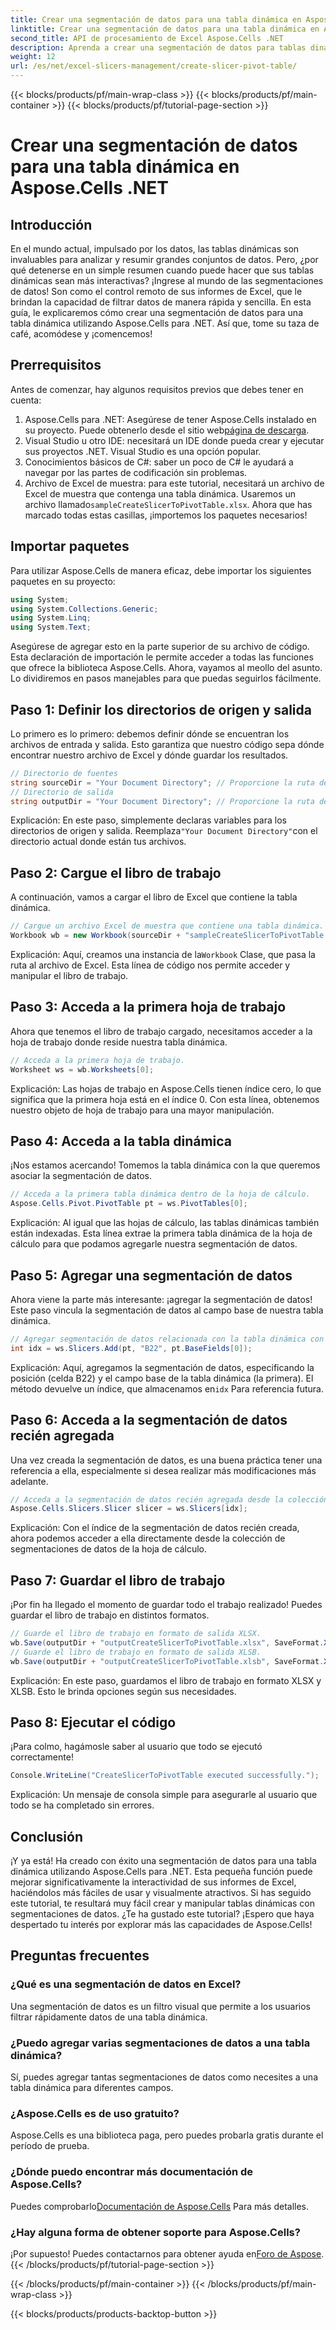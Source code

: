 ```yaml
---
title: Crear una segmentación de datos para una tabla dinámica en Aspose.Cells .NET
linktitle: Crear una segmentación de datos para una tabla dinámica en Aspose.Cells .NET
second_title: API de procesamiento de Excel Aspose.Cells .NET
description: Aprenda a crear una segmentación de datos para tablas dinámicas en Aspose.Cells .NET con nuestra guía paso a paso. Mejore sus informes de Excel.
weight: 12
url: /es/net/excel-slicers-management/create-slicer-pivot-table/
---
```


{{< blocks/products/pf/main-wrap-class >}}
{{< blocks/products/pf/main-container >}}
{{< blocks/products/pf/tutorial-page-section >}}

# Crear una segmentación de datos para una tabla dinámica en Aspose.Cells .NET

## Introducción
En el mundo actual, impulsado por los datos, las tablas dinámicas son invaluables para analizar y resumir grandes conjuntos de datos. Pero, ¿por qué detenerse en un simple resumen cuando puede hacer que sus tablas dinámicas sean más interactivas? ¡Ingrese al mundo de las segmentaciones de datos! Son como el control remoto de sus informes de Excel, que le brindan la capacidad de filtrar datos de manera rápida y sencilla. En esta guía, le explicaremos cómo crear una segmentación de datos para una tabla dinámica utilizando Aspose.Cells para .NET. Así que, tome su taza de café, acomódese y ¡comencemos!
## Prerrequisitos
Antes de comenzar, hay algunos requisitos previos que debes tener en cuenta:
1.  Aspose.Cells para .NET: Asegúrese de tener Aspose.Cells instalado en su proyecto. Puede obtenerlo desde el sitio web[página de descarga](https://releases.aspose.com/cells/net/).
2. Visual Studio u otro IDE: necesitará un IDE donde pueda crear y ejecutar sus proyectos .NET. Visual Studio es una opción popular.
3. Conocimientos básicos de C#: saber un poco de C# le ayudará a navegar por las partes de codificación sin problemas.
4. Archivo de Excel de muestra: para este tutorial, necesitará un archivo de Excel de muestra que contenga una tabla dinámica. Usaremos un archivo llamado`sampleCreateSlicerToPivotTable.xlsx`.
Ahora que has marcado todas estas casillas, ¡importemos los paquetes necesarios!
## Importar paquetes
Para utilizar Aspose.Cells de manera eficaz, debe importar los siguientes paquetes en su proyecto:
```csharp
using System;
using System.Collections.Generic;
using System.Linq;
using System.Text;
```
Asegúrese de agregar esto en la parte superior de su archivo de código. Esta declaración de importación le permite acceder a todas las funciones que ofrece la biblioteca Aspose.Cells.
Ahora, vayamos al meollo del asunto. Lo dividiremos en pasos manejables para que puedas seguirlos fácilmente. 
## Paso 1: Definir los directorios de origen y salida
Lo primero es lo primero: debemos definir dónde se encuentran los archivos de entrada y salida. Esto garantiza que nuestro código sepa dónde encontrar nuestro archivo de Excel y dónde guardar los resultados.
```csharp
// Directorio de fuentes
string sourceDir = "Your Document Directory"; // Proporcione la ruta de su directorio de origen
// Directorio de salida
string outputDir = "Your Document Directory"; // Proporcione la ruta de su directorio de salida
```
 Explicación: En este paso, simplemente declaras variables para los directorios de origen y salida. Reemplaza`"Your Document Directory"`con el directorio actual donde están tus archivos.
## Paso 2: Cargue el libro de trabajo
A continuación, vamos a cargar el libro de Excel que contiene la tabla dinámica. 
```csharp
// Cargue un archivo Excel de muestra que contiene una tabla dinámica.
Workbook wb = new Workbook(sourceDir + "sampleCreateSlicerToPivotTable.xlsx");
```
 Explicación: Aquí, creamos una instancia de la`Workbook` Clase, que pasa la ruta al archivo de Excel. Esta línea de código nos permite acceder y manipular el libro de trabajo.
## Paso 3: Acceda a la primera hoja de trabajo
Ahora que tenemos el libro de trabajo cargado, necesitamos acceder a la hoja de trabajo donde reside nuestra tabla dinámica.
```csharp
// Acceda a la primera hoja de trabajo.
Worksheet ws = wb.Worksheets[0];
```
Explicación: Las hojas de trabajo en Aspose.Cells tienen índice cero, lo que significa que la primera hoja está en el índice 0. Con esta línea, obtenemos nuestro objeto de hoja de trabajo para una mayor manipulación.
## Paso 4: Acceda a la tabla dinámica
¡Nos estamos acercando! Tomemos la tabla dinámica con la que queremos asociar la segmentación de datos.
```csharp
// Acceda a la primera tabla dinámica dentro de la hoja de cálculo.
Aspose.Cells.Pivot.PivotTable pt = ws.PivotTables[0];
```
Explicación: Al igual que las hojas de cálculo, las tablas dinámicas también están indexadas. Esta línea extrae la primera tabla dinámica de la hoja de cálculo para que podamos agregarle nuestra segmentación de datos.
## Paso 5: Agregar una segmentación de datos
Ahora viene la parte más interesante: ¡agregar la segmentación de datos! Este paso vincula la segmentación de datos al campo base de nuestra tabla dinámica.
```csharp
// Agregar segmentación de datos relacionada con la tabla dinámica con el primer campo base en la celda B22.
int idx = ws.Slicers.Add(pt, "B22", pt.BaseFields[0]);
```
 Explicación: Aquí, agregamos la segmentación de datos, especificando la posición (celda B22) y el campo base de la tabla dinámica (la primera). El método devuelve un índice, que almacenamos en`idx` Para referencia futura.
## Paso 6: Acceda a la segmentación de datos recién agregada
Una vez creada la segmentación de datos, es una buena práctica tener una referencia a ella, especialmente si desea realizar más modificaciones más adelante.
```csharp
// Acceda a la segmentación de datos recién agregada desde la colección de segmentaciones de datos.
Aspose.Cells.Slicers.Slicer slicer = ws.Slicers[idx];
```
Explicación: Con el índice de la segmentación de datos recién creada, ahora podemos acceder a ella directamente desde la colección de segmentaciones de datos de la hoja de cálculo.
## Paso 7: Guardar el libro de trabajo
¡Por fin ha llegado el momento de guardar todo el trabajo realizado! Puedes guardar el libro de trabajo en distintos formatos.
```csharp
// Guarde el libro de trabajo en formato de salida XLSX.
wb.Save(outputDir + "outputCreateSlicerToPivotTable.xlsx", SaveFormat.Xlsx);
// Guarde el libro de trabajo en formato de salida XLSB.
wb.Save(outputDir + "outputCreateSlicerToPivotTable.xlsb", SaveFormat.Xlsb);
```
Explicación: En este paso, guardamos el libro de trabajo en formato XLSX y XLSB. Esto le brinda opciones según sus necesidades.
## Paso 8: Ejecutar el código
¡Para colmo, hagámosle saber al usuario que todo se ejecutó correctamente!
```csharp
Console.WriteLine("CreateSlicerToPivotTable executed successfully.");
```
Explicación: Un mensaje de consola simple para asegurarle al usuario que todo se ha completado sin errores.
## Conclusión
¡Y ya está! Ha creado con éxito una segmentación de datos para una tabla dinámica utilizando Aspose.Cells para .NET. Esta pequeña función puede mejorar significativamente la interactividad de sus informes de Excel, haciéndolos más fáciles de usar y visualmente atractivos.
Si has seguido este tutorial, te resultará muy fácil crear y manipular tablas dinámicas con segmentaciones de datos. ¿Te ha gustado este tutorial? ¡Espero que haya despertado tu interés por explorar más las capacidades de Aspose.Cells!
## Preguntas frecuentes
### ¿Qué es una segmentación de datos en Excel?
Una segmentación de datos es un filtro visual que permite a los usuarios filtrar rápidamente datos de una tabla dinámica.
### ¿Puedo agregar varias segmentaciones de datos a una tabla dinámica?
Sí, puedes agregar tantas segmentaciones de datos como necesites a una tabla dinámica para diferentes campos.
### ¿Aspose.Cells es de uso gratuito?
Aspose.Cells es una biblioteca paga, pero puedes probarla gratis durante el período de prueba.
### ¿Dónde puedo encontrar más documentación de Aspose.Cells?
 Puedes comprobarlo[Documentación de Aspose.Cells](https://reference.aspose.com/cells/net/) Para más detalles.
### ¿Hay alguna forma de obtener soporte para Aspose.Cells?
 ¡Por supuesto! Puedes contactarnos para obtener ayuda en[Foro de Aspose](https://forum.aspose.com/c/cells/9).
{{< /blocks/products/pf/tutorial-page-section >}}

{{< /blocks/products/pf/main-container >}}
{{< /blocks/products/pf/main-wrap-class >}}

{{< blocks/products/products-backtop-button >}}
